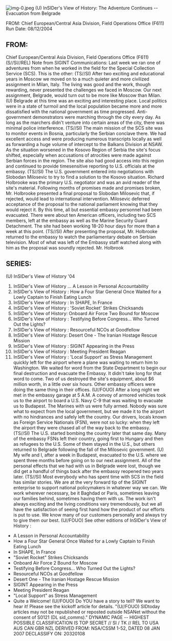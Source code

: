 ![img-0.jpeg](img-0.jpeg)
(U) InSIDer's View of History: The Adventure Continues -- Evacuation from Belgrade

FROM:
Chief European/Central Asia Division, Field Operations Office (F611)
Run Date: 08/12/2004

## FROM:

Chief European/Central Asia Division, Field Operations Office (F611)
(S//SI//REL) Note from SIGINT Communications: Last week we ran one of adventures from when he worked in the field for the Special Collection Service (SCS). This is the other:
(TS//SI) After two exciting and educational years in Moscow we moved on to a much quieter and more civilized assignment in Milan, Italy. The living was good and the work, though rewarding, never presented the challenges we faced in Moscow. Our next assignment, Belgrade, would turn out to be more like Moscow than Milan.
(U) Belgrade at this time was an exciting and interesting place. Local politics were in a state of turmoil and the local population became more and more dissatisfied with the national government as time progressed. Anti-government demonstrators were marching through the city every day. As long as the marchers didn't venture into certain areas of the city, there was minimal police interference.
(TS//SI) The main mission of the SCS site was to monitor events in Bosnia, particularly the Serbian conclave there. We had excellent access and were producing numerous transcripts locally as well as forwarding a huge volume of intercept to the Balkans Division at NSAW. As the situation worsened in the Kosovo Region of Serbia the site's focus shifted, especially when accusations of atrocities were made against Serbian forces in the region. The site also had good access into this region and continued to provide timesensitive reporting to U.S. officials at the embassy.
(TS//SI) The U.S. government entered into negotiations with Slobodan Milosevic to try to find a solution to the Kosovo situation. Richard Holbrooke was the primary U.S. negotiator and was an avid reader of the site's material. Following months of promises made and promises broken, Mr. Holbrooke presented a final proposal to Slobodan Milosevic that, if rejected, would lead to international intervention. Milosevic deferred acceptance of the proposal to the national parliament knowing that they would reject it. By this time, all but essential embassy personnel had been evacuated. There were about ten American officers, including two SCS members, left at the embassy as well as the Marine Security Guard Detachment. The site had been working 18-20 hour days for more than a week at this point.
(TS//SI) After presenting the proposal, Mr. Holbrooke returned to the embassy to watch the parliamentary debate on Serbian television. Most of what was left of the Embassy staff watched along with him as the proposal was soundly rejected. Mr. Holbrook

## SERIES:

(U) InSIDer's View of History '04

1. InSIDer's View of History ... A Lesson in Personal Accountability
2. InSIDer's View of History : How a Four Star General Once Waited for a Lowly Captain to Finish Eating Lunch
3. InSIDer's View of History : In SHAPE, In France
4. InSIDer's View of History : 'Soviet Rocket' Strikes Chicksands
5. InSIDer's View of History: Onboard Air Force Two Bound for Moscow
6. InSIDer's View of History : Testifying Before Congress... Who Turned Out the Lights?
7. InSIDer's View of History : Resourceful NCOs at Goodfellow
8. InSIDer's View of History: Desert One - The Iranian Hostage Rescue Mission
9. InSIDer's View of History : SIGINT Appearing in the Press
10. InSIDer's View of History : Meeting President Reagan
11. InSIDer's View of History : 'Local Support' as Stress Management
quickly left for the airport where a plane was waiting to return him to Washington. We waited for word from the State Department to begin our final destruction and evacuate the Embassy. It didn't take long for that word to come. Two of us destroyed the site's equipment, about $\$ 6$ million worth, in a little over six hours. Other embassy officers were doing the same thing in their offices.
(U//FOUO) After a long night we met in the embassy garage at 5 A.M. A convoy of armored vehicles took us to the airport to board a U.S. Navy C-9 that was waiting to evacuate us to Budapest. The Marines with us were fully armed. Nobody was sure what to expect from the local government, but we made it to the airport with no hindrances and safely left the country. Our drivers, locals known as Foreign Service Nationals (FSN), were not so lucky: when they left the airport they were chased all of the way back to the embassy.
(TS//SI) The U.S. started bombing the country later that same day. Many of the embassy FSNs left their country, going first to Hungary and then as refugees to the U.S. Some of them stayed in the U.S., but others returned to Belgrade following the fall of the Milosevic government.
(U) My wife and I, after a week in Budapest, evacuated to the U.S. where we spent three months before going on to our next assignment. All of the personal effects that we had with us in Belgrade were lost, though we did get a handful of things back after the embassy reopened two years later.
(TS//SI) Most everybody who has spent time with SCS in the field has similar stories. We are at the very forward tip of the SIGINT enterprise to support national policymakers in whatever way we can. We work wherever necessary, be it Baghdad or Paris, sometimes leaving our families behind, sometimes having them with us. The work isn't always exciting and the living conditions vary tremendously, but we all have the satisfaction of seeing first hand how the product of our efforts is put to use. We know many of our customers personally and always try to give them our best.
(U//FOUO) See other editions of InSIDer's View of History :

- A Lesson in Personal Accountability
- How a Four Star General Once Waited for a Lowly Captain to Finish Eating Lunch
- In SHAPE, In France
- "Soviet Rocket" Strikes Chicksands
- Onboard Air Force 2 Bound for Moscow
- Testifying Before Congress... Who Turned Out the Lights?
- Resourceful NCOs at Goodfellow
- Desert One - The Iranian Hostage Rescue Mission
- SIGINT Appearing in the Press
- Meeting President Reagan
- "Local Support" as Stress Management
- Quite a Welcome!
(U//FOUO) Do YOU have a story to tell? We want to hear it! Please see the kickoff article for details.
"(U//FOUO) SIDtoday articles may not be republished or reposted outside NSANet without the consent of S0121 (DL sid_comms)."
DYNAMIC PAGE -- HIGHEST POSSIBLE CLASSIFICATION IS TOP SECRET // SI / TK // REL TO USA AUS CAN GBR NZL
DERIVED FROM: NSA/CSSM 1-52, DATED 08 JAN 2007 DECLASSIFY ON: 20320108
